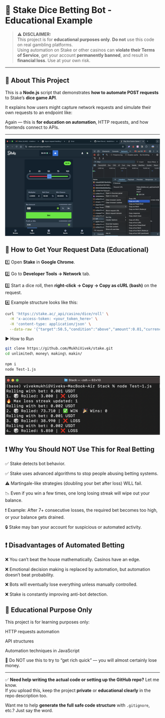 # 🎲 Stake Dice Betting Bot - Educational Example

> ⚠️ **DISCLAIMER:**  
> This project is for **educational purposes only**. **Do not** use this code on real gambling platforms.  
> Using automation on Stake or other casinos can **violate their Terms of Service**, get your account **permanently banned**, and result in **financial loss**. Use at your own risk.

---

## 📌 About This Project
This is a **Node.js** script that demonstrates **how to automate POST requests** to Stake’s **dice game API**.

It explains how users might capture network requests and simulate their own requests to an endpoint like:



Again — this is **for education on automation**, HTTP requests, and how frontends connect to APIs.

---

![Network Tab Example](img/stack.png)

## 📸 How to Get Your Request Data (Educational)

1️⃣ Open **Stake** in **Google Chrome**.

2️⃣ Go to **Developer Tools → Network** tab.

3️⃣ Start a dice roll, then **right-click → Copy → Copy as cURL (bash)** on the request.

4️⃣ Example structure looks like this:

```bash
curl 'https://stake.ac/_api/casino/dice/roll' \
  -H 'x-access-token: <your_token_here>' \
  -H 'content-type: application/json' \
  --data-raw '{"target":50.5,"condition":"above","amount":0.01,"currency":"usdt"}'

```
▶️ How to Run

```bash
git clone https://github.com/MukhiVivek/stake.git
cd unlimited\ money\ making\ makin/

npm i
node Test-1.js
```
![Network Tab Example](img/terminal.png)

## ❗ Why You Should NOT Use This for Real Betting
✅ Stake detects bot behavior.

✅ Stake uses advanced algorithms to stop people abusing betting systems.

⚠️ Martingale-like strategies (doubling your bet after loss) WILL fail.

📉 Even if you win a few times, one long losing streak will wipe out your balance.

❗ Example: After 7+ consecutive losses, the required bet becomes too high, or your balance gets drained.

🔒 Stake may ban your account for suspicious or automated activity.


## ❗ Disadvantages of Automated Betting

❌ You can’t beat the house mathematically. Casinos have an edge.

❌ Emotional decision making is replaced by automation, but automation doesn’t beat probability.

❌ Bots will eventually lose everything unless manually controlled.

❌ Stake is constantly improving anti-bot detection.

## 🧠 Educational Purpose Only
This project is for learning purposes only:

HTTP requests automation

API structures

Automation techniques in JavaScript

🛑 Do NOT use this to try to “get rich quick” — you will almost certainly lose money.

---

✅ **Need help writing the actual code or setting up the GitHub repo?** Let me know.  
If you upload this, keep the project **private** or **educational clearly** in the repo description too.  

Want me to help **generate the full safe code structure** with `.gitignore`, etc.? Just say the word.
